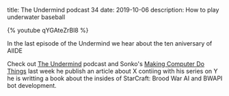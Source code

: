 title: The Undermind podcast 34
date: 2019-10-06
description: How to play underwater baseball

{% youtube qYGAteZrBl8 %}

In the last episode of the Undermind we hear about the ten aniversary of AIIDE

Check out [The Undermind](https://makingcomputerdothings.com/category/podcast/) podcast and Sonko's [Making Computer Do Things](https://makingcomputerdothings.com) last week he publish an article about X contiing with his series on Y he is writting a book about the insides of StarCraft: Brood War AI and BWAPI bot development.
